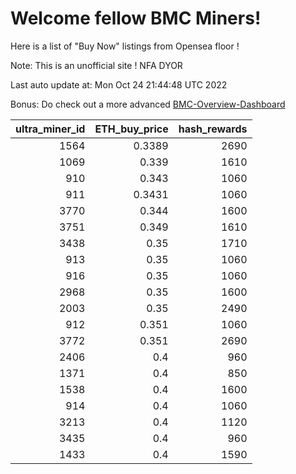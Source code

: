 # Welcome fellow BMC Miners!
Here is a list of "Buy Now" listings from Opensea floor !

Note: This is an unofficial site ! NFA DYOR

Last auto update at: Mon Oct 24 21:44:48 UTC 2022

Bonus: Do check out a more advanced [BMC-Overview-Dashboard](https://dune.com/defifunk/BMC-Overview-Dashboard)


|   ultra_miner_id |   ETH_buy_price |   hash_rewards |
|-----------------:|----------------:|---------------:|
|             1564 |          0.3389 |           2690 |
|             1069 |          0.339  |           1610 |
|              910 |          0.343  |           1060 |
|              911 |          0.3431 |           1060 |
|             3770 |          0.344  |           1600 |
|             3751 |          0.349  |           1610 |
|             3438 |          0.35   |           1710 |
|              913 |          0.35   |           1060 |
|              916 |          0.35   |           1060 |
|             2968 |          0.35   |           1600 |
|             2003 |          0.35   |           2490 |
|              912 |          0.351  |           1060 |
|             3772 |          0.351  |           2690 |
|             2406 |          0.4    |            960 |
|             1371 |          0.4    |            850 |
|             1538 |          0.4    |           1600 |
|              914 |          0.4    |           1060 |
|             3213 |          0.4    |           1120 |
|             3435 |          0.4    |            960 |
|             1433 |          0.4    |           1590 |